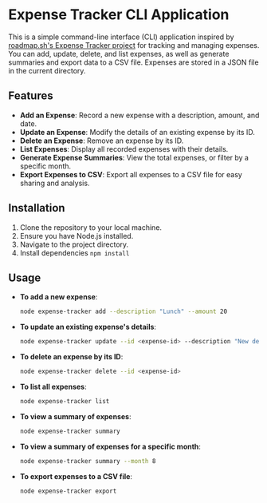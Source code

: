 # Expense Tracker CLI Application

This is a simple command-line interface (CLI) application inspired by [roadmap.sh's Expense Tracker project](https://roadmap.sh/projects/expense-tracker) for tracking and managing expenses. You can add, update, delete, and list expenses, as well as generate summaries and export data to a CSV file. Expenses are stored in a JSON file in the current directory.

## Features

- **Add an Expense**: Record a new expense with a description, amount, and date.
- **Update an Expense**: Modify the details of an existing expense by its ID.
- **Delete an Expense**: Remove an expense by its ID.
- **List Expenses**: Display all recorded expenses with their details.
- **Generate Expense Summaries**: View the total expenses, or filter by a specific month.
- **Export Expenses to CSV**: Export all expenses to a CSV file for easy sharing and analysis.

## Installation

1. Clone the repository to your local machine.
2. Ensure you have Node.js installed.
3. Navigate to the project directory.
4. Install dependencies `npm install`

## Usage

- **To add a new expense**:
    ```bash
    node expense-tracker add --description "Lunch" --amount 20
- **To update an existing expense's details**:
    ```bash
    node expense-tracker update --id <expense-id> --description "New description" --amount 25
- **To delete an expense by its ID**:
    ```bash
    node expense-tracker delete --id <expense-id>
- **To list all expenses**:
    ```bash
    node expense-tracker list
- **To view a summary of expenses**:
    ```bash
    node expense-tracker summary
- **To view a summary of expenses for a specific month**:
    ```bash
    node expense-tracker summary --month 8
- **To export expenses to a CSV file**:
    ```bash
    node expense-tracker export